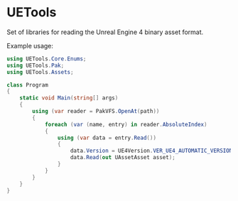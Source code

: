 # UETools

Set of libraries for reading the Unreal Engine 4 binary asset format.

Example usage:
```cs
using UETools.Core.Enums;
using UETools.Pak;
using UETools.Assets;

class Program
{
    static void Main(string[] args)
    {
        using (var reader = PakVFS.OpenAt(path))
        {
            foreach (var (name, entry) in reader.AbsoluteIndex)
            {
                using (var data = entry.Read())
                {
                    data.Version = UE4Version.VER_UE4_AUTOMATIC_VERSION;
                    data.Read(out UAssetAsset asset);
                }
            }
        }
    }
}
```
